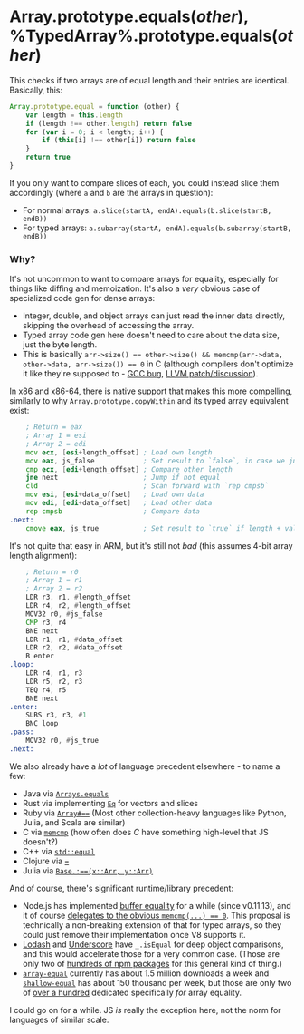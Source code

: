 # Array.prototype.equals(*other*), %TypedArray%.prototype.equals(*other*)

This checks if two arrays are of equal length and their entries are identical. Basically, this:

```js
Array.prototype.equal = function (other) {
    var length = this.length
    if (length !== other.length) return false
    for (var i = 0; i < length; i++) {
        if (this[i] !== other[i]) return false
    }
    return true
}
```

If you only want to compare slices of each, you could instead slice them accordingly (where `a` and `b` are the arrays in question):

- For normal arrays: `a.slice(startA, endA).equals(b.slice(startB, endB))`
- For typed arrays: `a.subarray(startA, endA).equals(b.subarray(startB, endB))`

### Why?

It's not uncommon to want to compare arrays for equality, especially for things like diffing and memoization. It's also a *very* obvious case of specialized code gen for dense arrays:

- Integer, double, and object arrays can just read the inner data directly, skipping the overhead of accessing the array.
- Typed array code gen here doesn't need to care about the data size, just the byte length.
- This is basically `arr->size() == other->size() && memcmp(arr->data, other->data, arr->size()) == 0` in C (although compilers don't optimize it like they're supposed to - [GCC bug](https://gcc.gnu.org/bugzilla/show_bug.cgi?id=52171), [LLVM patch/discussion](https://reviews.llvm.org/D31290)).

In x86 and x86-64, there is native support that makes this more compelling, similarly to why `Array.prototype.copyWithin` and its typed array equivalent exist:

```asm
    ; Return = eax
    ; Array 1 = esi
    ; Array 2 = edi
    mov ecx, [esi+length_offset] ; Load own length
    mov eax, js_false            ; Set result to `false`, in case we jump
    cmp ecx, [edi+length_offset] ; Compare other length
    jne next                     ; Jump if not equal
    cld                          ; Scan forward with `rep cmpsb`
    mov esi, [esi+data_offset]   ; Load own data
    mov edi, [edi+data_offset]   ; Load other data
    rep cmpsb                    ; Compare data
.next:
    cmove eax, js_true           ; Set result to `true` if length + values equal
```

It's not quite that easy in ARM, but it's still not *bad* (this assumes 4-bit array length alignment):

```asm
    ; Return = r0
    ; Array 1 = r1
    ; Array 2 = r2
    LDR r3, r1, #length_offset
    LDR r4, r2, #length_offset
    MOV32 r0, #js_false
    CMP r3, r4
    BNE next
    LDR r1, r1, #data_offset
    LDR r2, r2, #data_offset
    B enter
.loop:
    LDR r4, r1, r3
    LDR r5, r2, r3
    TEQ r4, r5
    BNE next
.enter:
    SUBS r3, r3, #1
    BNC loop
.pass:
    MOV32 r0, #js_true
.next:
```

We also already have a *lot* of language precedent elsewhere - to name a few:

- Java via [`Arrays.equals`](https://docs.oracle.com/javase/9/docs/api/java/util/Arrays.html#equals-java.lang.Object:A-java.lang.Object:A-)
- Rust via implementing [`Eq`](https://doc.rust-lang.org/std/cmp/trait.Eq.html) for vectors and slices
- Ruby via [`Array#==`](https://docs.ruby-lang.org/en/2.5.0/Array.html#method-i-3D-3D) (Most other collection-heavy languages like Python, Julia, and Scala are similar)
- C via [`memcmp`](http://www.cplusplus.com/reference/cstring/memcmp/) (how often does *C* have something high-level that JS doesn't?)
- C++ via [`std::equal`](http://www.cplusplus.com/reference/algorithm/equal/)
- Clojure via [`=`](https://clojuredocs.org/clojure.core/=)
- Julia via [`Base.:==(x::Arr, y::Arr)`](https://github.com/JuliaLang/julia/blob/84024a1f44127c4993cc25f8629588f8807706c3/base/array.jl#L1400-L1409)

And of course, there's significant runtime/library precedent:

- Node.js has implemented [buffer equality](https://nodejs.org/api/buffer.html#buffer_buf_equals_otherbuffer) for a while (since v0.11.13), and it of course [delegates to the obvious `memcmp(...) == 0`](https://github.com/nodejs/node/blob/master/src/node_buffer.cc#L711-L725). This proposal is technically a non-breaking extension of that for typed arrays, so they could just remove their implementation once V8 supports it.
- [Lodash](https://lodash.com/docs#isEqual) and [Underscore](https://underscorejs.org/#isEqual) have `_.isEqual` for deep object comparisons, and this would accelerate those for a very common case. (Those are only two of [hundreds of npm packages](https://www.npmjs.com/search?q=equal) for this general kind of thing.)
- [`array-equal`](https://www.npmjs.com/package/array-equal) currently has about 1.5 million downloads a week and [`shallow-equal`](https://www.npmjs.com/package/shallow-equal) has about 150 thousand per week, but those are only two of [over a hundred](https://www.npmjs.com/search?q=array%20equal) dedicated specifically *for* array equality.

I could go on for a while. JS *is* really the exception here, not the norm for languages of similar scale.
